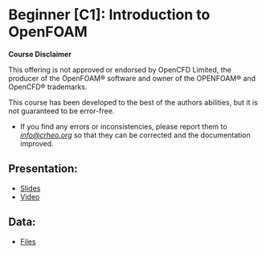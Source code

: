 # Beginner [C1]: Introduction to OpenFOAM

**Course Disclaimer**

This offering is not approved or endorsed by OpenCFD Limited, the producer of the OpenFOAM® software and owner of the OPENFOAM® and OpenCFD® trademarks.


This course has been developed to the best of the authors abilities, but it is not guaranteed to be error-free. 
* If you find any errors or inconsistencies, please report them to *info@crheo.org* so that they can be corrected and the documentation improved.

## Presentation:
  * [Slides](http://193.136.11.66:8888/index.php/s/EPcdjMNpXL9ym3C) 
  * [Video](https://youtu.be/7DEv-fdArpMQ)

## Data:
  * [Files](http://193.136.11.66:8888/index.php/s/EPcdjMNpXL9ym3C)

